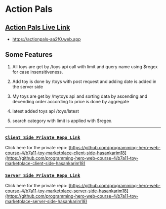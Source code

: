 # Action Pals

## [Action Pals Live Link](https://actionpals-aa2f0.web.app)
- https://actionpals-aa2f0.web.app

## Some Features 

1. All toys are get by /toys api call with limit and query name using $regex for case insensitiveness. 

2. Add toy is done by /toys with post request and adding date is added in the server side 

3. My toys are get by /mytoys api and sorting data by ascending and decending order according to price is done by aggregate

4. latest added toys api /toys/latest 

5. search category with limit is applied with $regex. 




------------------------------------------


### [`Client Side Private Repo Link`](https://github.com/programming-hero-web-course-4/b7a11-toy-marketplace-client-side-hasankarim18)
Click here for the private repo: [https://github.com/programming-hero-web-course-4/b7a11-toy-marketplace-client-side-hasankarim18](https://github.com/programming-hero-web-course-4/b7a11-toy-marketplace-client-side-hasankarim18)



### [`Server Side Private Repo Link`](https://github.com/programming-hero-web-course-4/b7a11-toy-marketplace-server-side-hasankarim18)
Click here for the private repo: [https://github.com/programming-hero-web-course-4/b7a11-toy-marketplace-server-side-hasankarim18](https://github.com/programming-hero-web-course-4/b7a11-toy-marketplace-server-side-hasankarim18)

